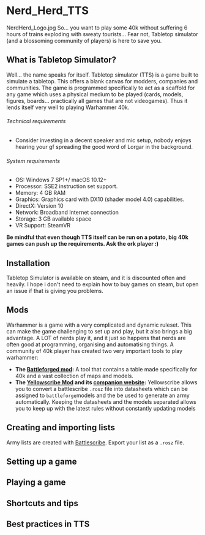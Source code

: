 # Nerd_Herd_TTS
NerdHerd_Logo.jpg
So... you want to play some 40k without suffering 6 hours of trains exploding with sweaty tourists...
Fear not, Tabletop simulator (and a blossoming community of players) is here to save you.

## What is Tabletop Simulator?

Well... the name speaks for itself. Tabletop simulator (TTS) is a game built to simulate a tabletop. This offers a blank canvas for modders, companies and communities. The game is programmed specifically to act as a scaffold for any game which uses a physical medium to be played (cards, models, figures, boards... practically all games that are not videogames). Thus it lends itself very well to playing Warhammer 40k.

###### Technical requirements
- Consider investing in a decent speaker and mic setup, nobody enjoys hearing your gf spreading the good word of Lorgar in the background. 
###### System requirements
- OS: Windows 7 SP1+/ macOS 10.12+
- Processor: SSE2 instruction set support.
- Memory: 4 GB RAM
- Graphics: Graphics card with DX10 (shader model 4.0) capabilities.
- DirectX: Version 10
- Network: Broadband Internet connection
- Storage: 3 GB available space
- VR Support: SteamVR

**Be mindful that even though TTS itself can be run on a potato, big 40k games can push up the requirements. Ask the ork player :)**

## Installation
Tabletop Simulator is available on steam, and it is discounted often and heavily. I hope i don't need to explain how to buy games on steam, but open an issue if that is giving you problems.

## Mods
Warhammer is a game with a very complicated and dynamic ruleset. This can make the game challenging to set up and play, but it also brings a big advantage. A LOT of nerds play it, and it just so happens that nerds are often good at programming, organising and automatising things. A community of 40k player has created two very important tools to play warhammer:
- **The [Battleforged mod](https://github.com/TTSWarhammer40k/Battleforged-Workshop-Mod-Compilation):** A tool that contains a table made specifically for 40k and a vast collection of maps and models.
- **The [Yellowscribe Mod](https://steamcommunity.com/sharedfiles/filedetails/?id=2920625970) and its [companion website](https://yellowscribe.xyz/):** Yellowscribe allows you to convert a battlescribe ```.rosz``` file into datasheets which can be assigned to ```battleforge```models and the be used to generate an army automatically. Keeping the datasheets and the models separated allows you to keep up with the latest rules without constantly updating models

## Creating and importing lists
Army lists are created with [Battlescribe](https://battlescribe.net/?tab=news). Export your list as a ```.rosz``` file.

## Setting up a game

## Playing a game

## Shortcuts and tips

## Best practices in TTS

